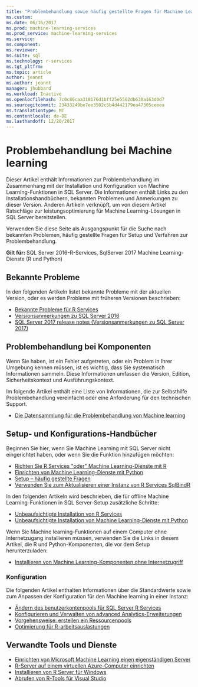 ```yaml
---
title: "Problembehandlung sowie häufig gestellte Fragen für Machine Learning in SQL Server | Microsoft Docs"
ms.custom: 
ms.date: 06/16/2017
ms.prod: machine-learning-services
ms.prod_service: machine-learning-services
ms.service: 
ms.component: 
ms.reviewer: 
ms.suite: sql
ms.technology: r-services
ms.tgt_pltfrm: 
ms.topic: article
author: jeannt
ms.author: jeannt
manager: jhubbard
ms.workload: Inactive
ms.openlocfilehash: 7c0c86caa318176d1bff25e5562db630a163d0d7
ms.sourcegitcommit: 23433249be7ee3502c5b4d442179ea47305ceeea
ms.translationtype: MT
ms.contentlocale: de-DE
ms.lasthandoff: 12/20/2017
---
```

# <a name="troubleshoot-machine-learning"></a>Problembehandlung bei Machine learning

Dieser Artikel enthält Informationen zur Problembehandlung im Zusammenhang mit der Installation und Konfiguration von Machine Learning-Funktionen in SQL Server. Die Informationen enthält Links zu den Installationshandbüchern, bekannten Problemen und Anmerkungen zu dieser Version. Anderen Artikeln verknüpft, um von diesem Artikel Ratschläge zur leistungsoptimierung für Machine Learning-Lösungen in SQL Server bereitstellen.

Verwenden Sie diese Seite als Ausgangspunkt für die Suche nach bekannten Problemen, häufig gestellte Fragen für Setup und Verfahren zur Problembehandlung.

**Gilt für:** SQL Server 2016-R-Services, SqlServer 2017 Machine Learning-Dienste (R und Python)

## <a name="known-issues"></a>Bekannte Probleme

In den folgenden Artikeln listet bekannte Probleme mit der aktuellen Version, oder es werden Probleme mit früheren Versionen beschrieben:

+ [Bekannte Probleme für R Services](../advanced-analytics/known-issues-for-sql-server-machine-learning-services.md)
+ [Versionsanmerkungen zu SQL Server 2016](../sql-server/sql-server-2016-release-notes.md)
+ [SQL Server 2017 release notes (Versionsanmerkungen zu SQL Server 2017)](../sql-server/sql-server-2017-release-notes.md)

## <a name="troubleshooting-prerequisites"></a>Problembehandlung bei Komponenten

Wenn Sie haben, ist ein Fehler aufgetreten, oder ein Problem in Ihrer Umgebung kennen müssen, ist es wichtig, dass Sie systematisch Informationen sammeln. Diese Informationen umfassen die Version, Edition, Sicherheitskontext und Ausführungskontext.

Im folgende Artikel enthält eine Liste von Informationen, die zur Selbsthilfe Problembehandlung vereinfacht oder eine Anforderung für den technischen Support.

+ [Die Datensammlung für die Problembehandlung von Machine learning](data-collection-ml-troubleshooting-process.md)

## <a name="setup-and-configuration-guides"></a>Setup- und Konfigurations-Handbücher

Beginnen Sie hier, wenn Sie Machine Learning mit SQL Server nicht eingerichtet haben, oder wenn Sie die Funktion hinzufügen möchten:

+ [Richten Sie R Services "oder" Machine Learning-Dienste mit R](../advanced-analytics/r/set-up-sql-server-r-services-in-database.md)
+ [Einrichten von Machine Learning-Dienste mit Python](../advanced-analytics/python/setup-python-machine-learning-services.md)
+ [Setup – häufig gestellte Fragen](../advanced-analytics/r/upgrade-and-installation-faq-sql-server-r-services.md)
+ [Verwenden Sie zum Aktualisieren einer Instanz von R Services SqlBindR](../advanced-analytics/r/use-sqlbindr-exe-to-upgrade-an-instance-of-sql-server.md)

In den folgenden Artikeln wird beschrieben, die für offline Machine Learning-Funktionen in SQL Server-Setup zusätzliche Schritte:

+ [Unbeaufsichtigte Installation von R Services](../advanced-analytics/r/unattended-installs-of-sql-server-r-services.md) 
+ [Unbeaufsichtigte Installation von Machine Learning-Dienste mit Python](../advanced-analytics/python/unattended-installs-of-sql-server-python-services.md)

Wenn Sie Machine learning-Funktionen auf einem Computer ohne Internetzugang installieren müssen, verwenden Sie die Links in diesem Artikel, die R und Python-Komponenten, die vor dem Setup herunterzuladen:

+ [Installieren von Machine Learning-Komponenten ohne Internetzugriff](../advanced-analytics/r/installing-ml-components-without-internet-access.md)

### <a name="configuration"></a>Konfiguration

Die folgenden Artikel enthalten Informationen über die Standardwerte sowie zum Anpassen der Konfiguration für den Machine learning in einer Instanz:

+ [Ändern des benutzerkontenpools für SQL Server R Services](../advanced-analytics/r/modify-the-user-account-pool-for-sql-server-r-services.md)  
+ [Konfigurieren und Verwalten von advanced Analytics-Erweiterungen](../advanced-analytics/r/configure-and-manage-advanced-analytics-extensions.md)  
+ [Vorgehensweise: erstellen ein Ressourcenpools](r/how-to-create-a-resource-pool-for-r.md)
+ [Optimierung für R-arbeitsauslastungen](r/operationalizing-your-r-code.md)

## <a name="related-tools-and-services"></a>Verwandte Tools und Dienste

+ [Einrichten von Microsoft Machine Learning einen eigenständigen Server](../advanced-analytics/r/create-a-standalone-r-server.md)
+ [R-Server auf einem virtuellen Azure-Computer einrichten](../advanced-analytics/r/provision-the-r-server-only-sql-server-2016-enterprise-vm-on-azure.md)
+ [Installieren von R Server für Windows](https://msdn.microsoft.com/microsoft-r/rserver-install-windows)
+ [Abrufen von R-Tools für Visual Studio](https://www.visualstudio.com/vs/rtvs/)
